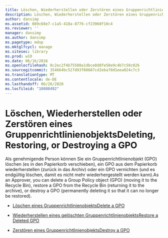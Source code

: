 ```yaml
---
title: Löschen, Wiederherstellen oder Zerstören eines Gruppenrichtlinienobjekts
description: Löschen, Wiederherstellen oder Zerstören eines Gruppenrichtlinienobjekts
author: dansimp
ms.assetid: 089c68e7-c1a5-418a-8776-cf23960f10c4
ms.reviewer: ''
manager: dansimp
ms.author: dansimp
ms.pagetype: mdop
ms.mktglfcycl: manage
ms.sitesec: library
ms.prod: w10
ms.date: 06/16/2016
ms.openlocfilehash: 8c2ec2f4b75508e1dbce0d8fe58e9c4b7c50c026
ms.sourcegitcommit: 354664bc527d93f80687cd2eba70d1eea024c7c3
ms.translationtype: MT
ms.contentlocale: de-DE
ms.lasthandoff: 06/26/2020
ms.locfileid: "10808492"
---
```

# <span data-ttu-id="2519a-103">Löschen, Wiederherstellen oder Zerstören eines Gruppenrichtlinienobjekts</span><span class="sxs-lookup"><span data-stu-id="2519a-103">Deleting, Restoring, or Destroying a GPO</span></span>


<span data-ttu-id="2519a-104">Als genehmigende Person können Sie ein Gruppenrichtlinienobjekt (GPO) löschen (es in den Papierkorb verschieben), ein GPO aus dem Papierkorb wiederherstellen (zurück in das Archiv) oder ein GPO vernichten (und es endgültig löschen, damit es nicht mehr wiederhergestellt werden kann).</span><span class="sxs-lookup"><span data-stu-id="2519a-104">As an Approver, you can delete a Group Policy object (GPO) (moving it to the Recycle Bin), restore a GPO from the Recycle Bin (returning it to the archive), or destroy a GPO (permanently deleting it so that it can no longer be restored).</span></span>

-   [<span data-ttu-id="2519a-105">Löschen eines Gruppenrichtlinienobjekts</span><span class="sxs-lookup"><span data-stu-id="2519a-105">Delete a GPO</span></span>](delete-a-gpo-approver.md)

-   [<span data-ttu-id="2519a-106">Wiederherstellen eines gelöschten Gruppenrichtlinienobjekts</span><span class="sxs-lookup"><span data-stu-id="2519a-106">Restore a Deleted GPO</span></span>](restore-a-deleted-gpo.md)

-   [<span data-ttu-id="2519a-107">Zerstören eines Gruppenrichtlinienobjekts</span><span class="sxs-lookup"><span data-stu-id="2519a-107">Destroy a GPO</span></span>](destroy-a-gpo.md)

 

 





